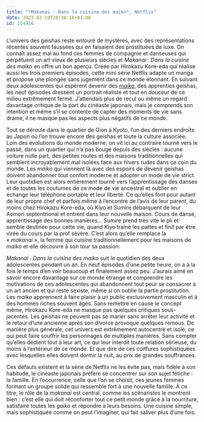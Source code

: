 ```yaml
---
title: "*Makanai : Dans la cuisine des maiko*, Netflix"
date: 2023-02-19T20:30:16+01:00
id: 154916
---
```


L’univers des geishas reste entouré de mystères, avec des représentations récentes souvent faussées qui en faisaient des prostituées de luxe. On connaît assez mal au fond ces femmes de compagnie et danseuses qui perpétuent un art vieux de plusieurs siècles et *Makanai : Dans la cuisine des maiko* en offre un bon aperçu. Créée par Hirokazu Kore-eda qui réalise aussi les trois premiers épisodes, cette mini série Netflix adapte un manga et propose une plongée sans jugement dans ce monde étonnant. En suivant deux adolescentes qui espèrent devenir des [*maiko*](https://fr.wikipedia.org/wiki/Maiko_(geisha)), des apprenties geishas, les neuf épisodes dressent un portrait réaliste et tout en douceur de ce milieu extrêmement fermé. J’attendais plus de recul ou même un regard davantage critique de la part du cinéaste japonais, mais je comprends son intention et même s’il se contente de capter des moments de vie sans drame, il ne masque pas les aspects plus négatifs de ce monde. 

Tout se déroule dans le quartier de Gion à Kyoto, l’un des derniers endroits au Japon où l’on trouve encore des geishas et toute la culture associée. Loin des évolutions du monde moderne, on vit ici au contraire tourné vers le passé, dans un quartier qui n’a pas bougé depuis des siècles : aucune voiture nulle part, des petites routes et des maisons traditionnelles qui semblent incroyablement mal isolées face aux hivers rudes dans ce coin du monde. Les *maiko* qui viennent là avec des espoirs de devenir geishas doivent abandonner tout confort moderne et adopter un mode de vie strict. Leur quotidien est alors entièrement tourné vers l’apprentissage des danses et de toutes les coutumes de ce mode de vie ancestral et oublier en échange leur téléphone portable et leur liberté. Ce qu’elles font pour autant de leur propre chef et parfois même à l’encontre de l’avis de leur parent, du moins chez Hirokazu Kore-eda, où Kiyo et Sumire débarquent de leur Aomori septentrional et entrent dans leur nouvelle maison. Cours de danse, apprentissage des bonnes manières… Sumire prend très vite le pli et semble destinée pour cette vie, quand Kiyo traine les pattes et finit par être virée du cours par la prof sévère. C’est alors qu’elle remplace la « *makanai* », la femme qui cuisine traditionnellement pour les maisons de *maiko* et elle découvre à son tour sa passion. 

*Makanai : Dans la cuisine des maiko* suit le quotidien des deux adolescentes pendant un an. En neuf épisodes d’une petite heure, on a à la fois le temps d’en voir beaucoup et finalement assez peu. J’aurais aimé en savoir encore davantage sur ce monde étrange et comprendre les motivations de ces adolescentes qui abandonnent tout pour se consacrer à un art ancien et qui reste sexiste, même si on oublie la partie prostitution. Les *maiko* apprennent à faire plaisir à un public exclusivement masculin et à des hommes riches souvent âgés. Sans remettre en cause le concept même, Hirokazu Kore-eda ne masque pas quelques critiques sous-jacentes. Les ‌geishas ne peuvent pas se marier sans arrêter leur activité et le retour d’une ancienne après son divorce provoque quelques remous. De manière plus générale, cet univers est extrêmement autocentré et isolé, ce qui peut faire souffrir les personnages de multiples manières. Sans compter qu’elles dédient tout à leur art, ce qui leur interdit toute relation sérieuse, du moins à l’extérieur de ce monde. Et que dire de ces coiffures sophistiquées avec lesquelles elles doivent dormir la nuit, au prix de grandes souffrances.

Ces défauts existent et la série de Netflix ne les évite pas, mais fidèle à son habitude, le cinéaste japonais préfère se concentrer sur son sujet fétiche : la famille. En l’occurrence, celle que l’on se choisit, ces jeunes femmes formant un groupe solide qui ressemble fort à une nouvelle famille. À ce titre, le rôle de la *makanai* est central, comme les scénaristes le montrent bien : c’est elle qui doit réconforter tout ce petit monde grâce à la nourriture, satisfaire toutes les *gaiko* et répondre à leurs besoins. Une cuisine simple, mais sophistiquée comme on peut l’imaginer, qui fait saliver plus d’une fois.

